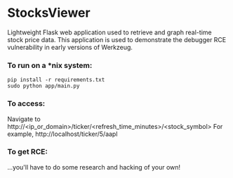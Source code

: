 # StocksViewer
Lightweight Flask web application used to retrieve and graph real-time stock price data. This application is used to demonstrate the debugger RCE vulnerability in early versions of Werkzeug.

### To run on a *nix system:
```
pip install -r requirements.txt 
sudo python app/main.py 
```

### To access:
Navigate to http://<ip_or_domain>/ticker/<refresh_time_minutes>/<stock_symbol>
For example, http://localhost/ticker/5/aapl

### To get RCE:
...you'll have to do some research and hacking of your own!
